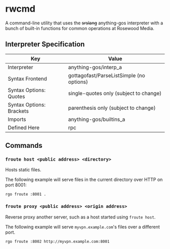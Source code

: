 # rwcmd
A command-line utility that uses the ~~srslang~~ anything-gos interpreter with
a bunch of built-in functions for common operations at Rosewood Media.

## Interpreter Specification

| Key | Value |
| --- | ----- |
| Interpreter     | anything-gos/interp_a |
| Syntax Frontend | gottagofast/ParseListSimple (no options) |
| Syntax Options: Quotes | single-quotes only (subject to change) |
| Syntax Options: Brackets | parenthesis only (subject to change) |
| Imports         | anything-gos/builtins_a |
| Defined Here    | rpc |

## Commands

### `froute host <public address> <directory>`

Hosts static files.

The following example will serve files in the current directory over HTTP on
port 8001:
```
rgo froute :8001 .
```

### `froute proxy <public address> <origin address>`

Reverse proxy another server, such as a host started using `froute host`.

The following example will serve `myvpn.example.com`'s files over a different
port.
```
rgo froute :8002 http://myvpn.example.com:8001
```
